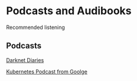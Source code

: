# Podcasts and Audibooks

Recommended listening

## Podcasts

[Darknet Diaries](https://darknetdiaries.com/episode/)

[Kubernetes Podcast from Goolge](https://kubernetespodcast.com/)
